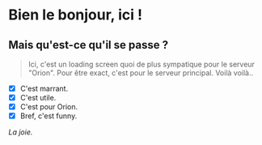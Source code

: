 # Bien le bonjour, ici ! 

## Mais qu'est-ce qu'il se passe ? 
> Ici, c'est un loading screen quoi de plus sympatique pour le serveur "Orion". Pour être exact, c'est pour le serveur principal. Voilà voilà..

 - [x] C'est marrant.
 - [x] C'est utile.
 - [x] C'est pour Orion.
 - [x] Bref, c'est funny.

*La joie.*

